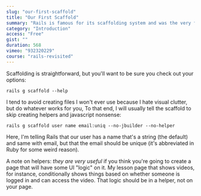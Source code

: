 ```yaml
---
slug: "our-first-scaffold"
title: "Our First Scaffold"
summary: "Rails is famous for its scaffolding system and was the very first thing DHH demo'd on stage all those years ago. Are they still useful? I think so! Let's see why."
category: "Introduction"
access: "Free"
gist: ""
duration: 568
vimeo: "932320229"
course: "rails-revisited"
---
```


Scaffolding is straightforward, but you'll want to be sure you check out your options:

```
rails g scaffold --help
```

I tend to avoid creating files I won't ever use because I hate visual clutter, but do whatever works for you, To that end, I will usually tell the scaffold to skip creating helpers and javascript nonsense:

```
rails g scaffold user name email:uniq --no-jbuilder --no-helper
```

Here, I'm telling Rails that our user has a name that's a string (the default) and same with email, but that the email should be unique (it's abbreviated in Ruby for some weird reason).

A note on helpers: _they are very useful_ if you think you're going to create a page that will have some UI "logic" on it. My lesson page that shows videos, for instance, conditionally shows things based on whether someone is logged in and can access the video. That logic should be in a helper, not on your page.
